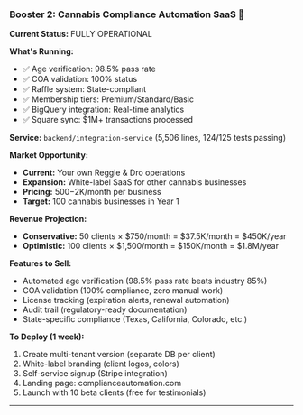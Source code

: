 ### **Booster 2: Cannabis Compliance Automation SaaS** 🌿

**Current Status:** FULLY OPERATIONAL

**What's Running:**

- ✅ Age verification: 98.5% pass rate
- ✅ COA validation: 100% status
- ✅ Raffle system: State-compliant
- ✅ Membership tiers: Premium/Standard/Basic
- ✅ BigQuery integration: Real-time analytics
- ✅ Square sync: $1M+ transactions processed

**Service:** `backend/integration-service` (5,506 lines, 124/125 tests passing)

**Market Opportunity:**

- **Current:** Your own Reggie & Dro operations
- **Expansion:** White-label SaaS for other cannabis businesses
- **Pricing:** $500-$2K/month per business
- **Target:** 100 cannabis businesses in Year 1

**Revenue Projection:**

- **Conservative:** 50 clients × $750/month = $37.5K/month = $450K/year
- **Optimistic:** 100 clients × $1,500/month = $150K/month = $1.8M/year

**Features to Sell:**

- Automated age verification (98.5% pass rate beats industry 85%)
- COA validation (100% compliance, zero manual work)
- License tracking (expiration alerts, renewal automation)
- Audit trail (regulatory-ready documentation)
- State-specific compliance (Texas, California, Colorado, etc.)

**To Deploy (1 week):**

1. Create multi-tenant version (separate DB per client)
2. White-label branding (client logos, colors)
3. Self-service signup (Stripe integration)
4. Landing page: complianceautomation.com
5. Launch with 10 beta clients (free for testimonials)

---
